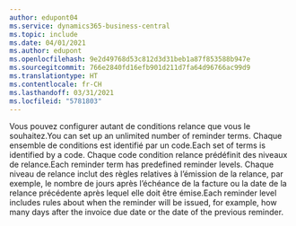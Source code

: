 ```yaml
---
author: edupont04
ms.service: dynamics365-business-central
ms.topic: include
ms.date: 04/01/2021
ms.author: edupont
ms.openlocfilehash: 9e2d49768d53c812d3d31beb1a87f853588b947e
ms.sourcegitcommit: 766e2840fd16efb901d211d7fa64d96766ac99d9
ms.translationtype: HT
ms.contentlocale: fr-CH
ms.lasthandoff: 03/31/2021
ms.locfileid: "5781803"
---
```

<span data-ttu-id="40bd9-101">Vous pouvez configurer autant de conditions relance que vous le souhaitez.</span><span class="sxs-lookup"><span data-stu-id="40bd9-101">You can set up an unlimited number of reminder terms.</span></span> <span data-ttu-id="40bd9-102">Chaque ensemble de conditions est identifié par un code.</span><span class="sxs-lookup"><span data-stu-id="40bd9-102">Each set of terms is identified by a code.</span></span> <span data-ttu-id="40bd9-103">Chaque code condition relance prédéfinit des niveaux de relance.</span><span class="sxs-lookup"><span data-stu-id="40bd9-103">Each reminder term has predefined reminder levels.</span></span> <span data-ttu-id="40bd9-104">Chaque niveau de relance inclut des règles relatives à l’émission de la relance, par exemple, le nombre de jours après l’échéance de la facture ou la date de la relance précédente après lequel elle doit être émise.</span><span class="sxs-lookup"><span data-stu-id="40bd9-104">Each reminder level includes rules about when the reminder will be issued, for example, how many days after the invoice due date or the date of the previous reminder.</span></span>
